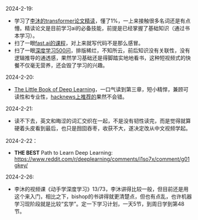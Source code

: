 2024-2-19:
- 学习了[李沐的transformer论文精读](https://youtu.be/nzqlFIcCSWQ?si=1NvvrMUHDzAf8IvO)，懂了1%，一上来接触很多名词还是有点懵。精读论文是目前学习ai的必备技能，前提是已经掌握了基础知识（通过书本学习）。
- 扫了一眼[fast.ai的课程](https://course.fast.ai/)，对上来就写代码不是那么感冒。
- 扫了一眼[深度学习500问](https://github.com/scutan90/DeepLearning-500-questions/tree/master)，排版稀烂，不知所云，前后知识没有关联性，没有逻辑推导的通透感，果然学习基础还是得脚踏实地地看书，这种短视频式的快餐不仅毫无营养，还会毁了学习的兴趣。

2024-2-20:
- [The Little Book of Deep Learning](https://fleuret.org/public/lbdl.pdf)，一口气读到第三章，短小精悍，兼顾可读性和专业性，[hacknews上推荐的](https://news.ycombinator.com/item?id=35767789)果然不会错。

2024-2-21:
- 读不下去，英文和晦涩的词汇交织在一起，不是没有韧性读完，而是觉得就算硬着头皮看到最后，也只是囫囵吞枣，收获不大，遂决定改从中文视频学起。
  
2024-2-22：
- **THE BEST** Path to Learn Deep Learning: https://www.reddit.com/r/deeplearning/comments/i1so7x/comment/g01gkey/

2024-2-26:
- 李沐的视频课《动手学深度学习》13/73，李沐讲得比较一般，但目前还是用这个来入门，相比之下，bishop的书讲得就更清楚点，但也有点乱，也许机器学习现阶段就是比较“玄学”。定一下学习计划，一天5节，到周日学到第48节。
